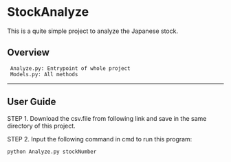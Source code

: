 ﻿# StockAnalyze
This is a quite simple project to analyze the Japanese stock.
## Overview
     Analyze.py: Entrypoint of whole project
     Models.py: All methods
----
## User Guide
STEP 1. Download the csv.file from following link and save in the same directory of this project. 
        
STEP 2. Input the following command in cmd to run this program:
    
    python Analyze.py stockNumber
